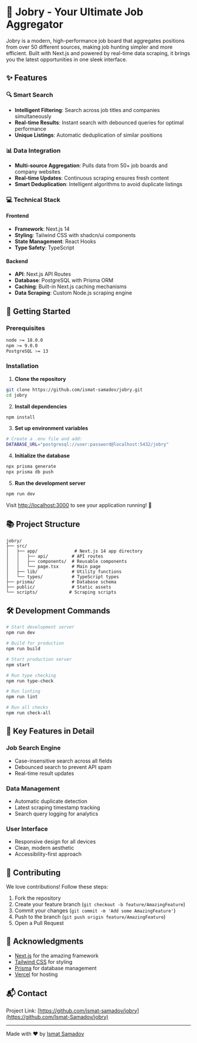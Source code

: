 # 🚀 Jobry - Your Ultimate Job Aggregator

Jobry is a modern, high-performance job board that aggregates positions from over 50 different sources, making job hunting simpler and more efficient. Built with Next.js and powered by real-time data scraping, it brings you the latest opportunities in one sleek interface.

## ✨ Features

### 🔍 Smart Search
- **Intelligent Filtering**: Search across job titles and companies simultaneously
- **Real-time Results**: Instant search with debounced queries for optimal performance
- **Unique Listings**: Automatic deduplication of similar positions

### 📊 Data Integration
- **Multi-source Aggregation**: Pulls data from 50+ job boards and company websites
- **Real-time Updates**: Continuous scraping ensures fresh content
- **Smart Deduplication**: Intelligent algorithms to avoid duplicate listings

### 💻 Technical Stack

#### Frontend
- **Framework**: Next.js 14
- **Styling**: Tailwind CSS with shadcn/ui components
- **State Management**: React Hooks
- **Type Safety**: TypeScript

#### Backend
- **API**: Next.js API Routes
- **Database**: PostgreSQL with Prisma ORM
- **Caching**: Built-in Next.js caching mechanisms
- **Data Scraping**: Custom Node.js scraping engine

## 🚀 Getting Started

### Prerequisites
```bash
node >= 18.0.0
npm >= 9.0.0
PostgreSQL >= 13
```

### Installation

1. **Clone the repository**
```bash
git clone https://github.com/ismat-samadov/jobry.git
cd jobry
```

2. **Install dependencies**
```bash
npm install
```

3. **Set up environment variables**
```bash
# Create a .env file and add:
DATABASE_URL="postgresql://user:password@localhost:5432/jobry"
```

4. **Initialize the database**
```bash
npx prisma generate
npx prisma db push
```

5. **Run the development server**
```bash
npm run dev
```

Visit [http://localhost:3000](http://localhost:3000) to see your application running! 🎉

## 📚 Project Structure

```
jobry/
├── src/
│   ├── app/              # Next.js 14 app directory
│   │   ├── api/         # API routes
│   │   ├── components/  # Reusable components
│   │   └── page.tsx     # Main page
│   ├── lib/             # Utility functions
│   └── types/           # TypeScript types
├── prisma/              # Database schema
├── public/              # Static assets
└── scripts/            # Scraping scripts
```

## 🛠️ Development Commands

```bash
# Start development server
npm run dev

# Build for production
npm run build

# Start production server
npm start

# Run type checking
npm run type-check

# Run linting
npm run lint

# Run all checks
npm run check-all
```

## 🌟 Key Features in Detail

### Job Search Engine
- Case-insensitive search across all fields
- Debounced search to prevent API spam
- Real-time result updates

### Data Management
- Automatic duplicate detection
- Latest scraping timestamp tracking
- Search query logging for analytics

### User Interface
- Responsive design for all devices
- Clean, modern aesthetic
- Accessibility-first approach

## 🤝 Contributing

We love contributions! Follow these steps:

1. Fork the repository
2. Create your feature branch (`git checkout -b feature/AmazingFeature`)
3. Commit your changes (`git commit -m 'Add some AmazingFeature'`)
4. Push to the branch (`git push origin feature/AmazingFeature`)
5. Open a Pull Request

## 🙏 Acknowledgments

- [Next.js](https://nextjs.org) for the amazing framework
- [Tailwind CSS](https://tailwindcss.com) for styling
- [Prisma](https://prisma.io) for database management
- [Vercel](https://vercel.com) for hosting

## 📬 Contact


Project Link: [https://github.com/ismat-samadov/jobry](https://github.com/Ismat-Samadov/jobry)

---

Made with ❤️ by [Ismat Samadov](https://www.linkedin.com/in/ismatsamadov/)